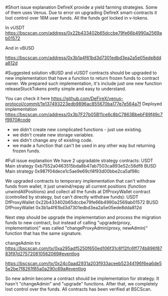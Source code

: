 #Short issue explanation
DefireX provide a yield farming strategies. Some of them uses Venus.
Due to error on upgrading DefireX smart-contracts it lost control over 16M user funds. All the funds got locked in v-tokens.

In vUSDT https://bscscan.com/address/0x22b433402b65dccbe79fe66b4990a2569ab01572

And in vBUSD

https://bscscan.com/address/0x3b1a4f61bd3d7301edbd3ea2a5e05ede8dda812d

#Suggested solution
vBUSD and vUSDT contracts should be upgraded to new implementation that have a function to return frozen funds to contract owner.
We prepared such implementation, it's include just one new function releaseStuckTokens pretty simple and easy to understand.

You can check it here https://github.com/DeFireX/venus-protocol/commit/1e137493223edb9896ac855670ba177e7e564a7f
Deployed implementation https://bscscan.com/address/0x3b7F27b05B11ce6c8bC7863BbebF89f49c7f9970#code

- we didn't create new complicated functions - just use existing.
- we didn't create new storage variables.
- we didn't change any of existing code.
- we made a function that can't be used in any other way but returning frozen funds.

#Full issue explanation
We have 2 upgradable strategy contracts:
USDT Main strategy
0xb7552a0463515bda8b47ab7503ca893e52c58df8
BUSD Main strategy
0x987f04dece1c5ae9e69cf4f93d00bbe2ca5af98c

We upgraded contracts to temporary implementation that can't withdraw funds from wallet, it just
unwind/repay all current positions (function unwindAllPositions) and collect all the funds
at DfProxyWallet contract (controlled by strategy, but can't directly withdraw funds):
USDT DfProxyWallet 
0x22b433402b65dccbe79fe66b4990a2569ab01572
BUSD DfProxyWallet 
0x3b1a4f61bd3d7301edbd3ea2a5e05ede8dda812d

Next step should be upgrade the implementation and process the migration funds to new contract,
but instead of calling "upgrade(proxy, implementation)" was called "changeProxyAdmin(proxy, newAdmin)" function that has the same 
signature. 

changeAdmin trx
https://bscscan.com/tx/0xa295adf5250f650ed106f31c6f12fc6ff774b896f8783f97d275720810562069#eventlog

https://bscscan.com/tx/0x24c0aad2931a203f933aceeb52344196f6ea6de55e2be7f8261f85a0a290c69a#eventlog

So new admin become a contract should be implementation for strategy. It hasn't "changeAdmin" and "upgrade" functions.
After that, we completely lost control over the funds.
All contracts has been verified at BSCScan.


